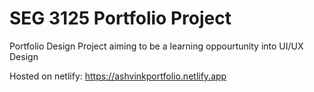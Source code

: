 # SEG 3125 Portfolio Project
 Portfolio Design Project aiming to be a learning oppourtunity into UI/UX Design

 Hosted on netlify: https://ashvinkportfolio.netlify.app
